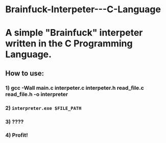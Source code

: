# Brainfuck-Interpeter---C-Language
# A simple "Brainfuck" interpeter written in the C Programming Language.
## How to use:
### 1) gcc -Wall main.c interpeter.c interpeter.h read_file.c read_file.h -o interpreter
### 2) ` interpreter.exe $FILE_PATH `
### 3) ????
### 4) Profit!
